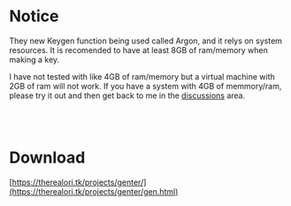 # Notice
They new Keygen function being used called Argon, and it relys on system resources. It is recomended to have at least 8GB of ram/memory when making a key.

I have not tested with like 4GB of ram/memory but a virtual machine with 2GB of ram will not work. If you have a system with 4GB of memmory/ram, please try it out and then get back to me in the [discussions](https://github.com/therealOri/Genter/discussions/14) area.

<br />
<br />

# Download
[https://therealori.tk/projects/genter/](https://therealori.tk/projects/genter/gen.html)
